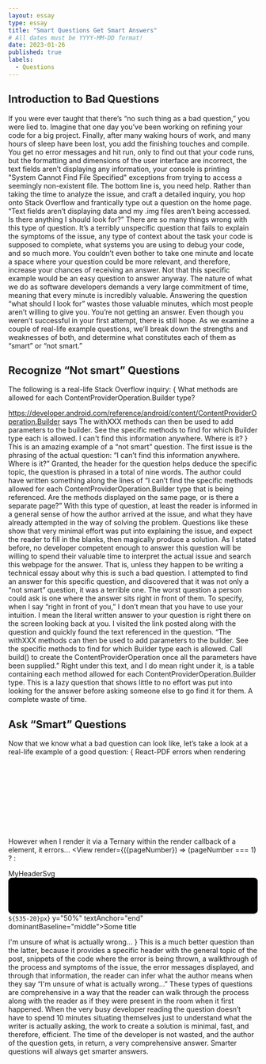 ```yaml
---
layout: essay
type: essay
title: "Smart Questions Get Smart Answers"
# All dates must be YYYY-MM-DD format!
date: 2023-01-26
published: true
labels:
  - Questions
---
```


## Introduction to Bad Questions

If you were ever taught that there’s “no such thing as a bad question,” you were lied to. Imagine that one day you’ve been working on refining your code for a big project. Finally, after many waking hours of work, and many hours of sleep have been lost, you add the finishing touches and compile. You get no error messages and hit run, only to find out that your code runs, but the formatting and dimensions of the user interface are incorrect, the text fields aren’t displaying any information, your console is printing "System Cannot Find File Specified" exceptions from trying to access a seemingly non-existent file. The bottom line is, you need help. Rather than taking the time to analyze the issue, and craft a detailed inquiry, you hop onto Stack Overflow and frantically type out a question on the home page. “Text fields aren’t displaying data and my .img files aren’t being accessed. Is there anything I should look for?” There are so many things wrong with this type of question. It’s a terribly unspecific question that fails to explain the symptoms of the issue, any type of context about the task your code is supposed to complete, what systems you are using to debug your code, and so much more. You couldn’t even bother to take one minute and locate a space where your question could be more relevant, and therefore, increase your chances of receiving an answer. Not that this specific example would be an easy question to answer anyway. The nature of what we do as software developers demands a very large commitment of time, meaning that every minute is incredibly valuable. Answering the question “what should I look for” wastes those valuable minutes, which most people aren’t willing to give you. You’re not getting an answer. Even though you weren’t successful in your first attempt, there is still hope. As we examine a couple of real-life example questions, we’ll break down the strengths and weaknesses of both, and determine what constitutes each of them as “smart” or “not smart.”

## Recognize “Not smart” Questions

The following is a real-life Stack Overflow inquiry:
{
What methods are allowed for each ContentProviderOperation.Builder type?

https://developer.android.com/reference/android/content/ContentProviderOperation.Builder says
The withXXX methods can then be used to add parameters to the builder. See the specific methods to find for which Builder type each is allowed.
I can't find this information anywhere. Where is it?
}
This is an amazing example of a “not smart” question. The first issue is the phrasing of the actual question: “I can’t find this information anywhere. Where is it?” Granted, the header for the question helps deduce the specific topic, the question is phrased in a total of nine words. The author could have written something along the lines of  “I can’t find the specific methods allowed for each ContentProviderOperation.Builder type that is being referenced. Are the methods displayed on the same page, or is there a separate page?” With this type of question, at least the reader is informed in a general sense of how the author arrived at the issue, and what they have already attempted in the way of solving the problem. Questions like these show that very minimal effort was put into explaining the issue, and expect the reader to fill in the blanks, then magically produce a solution. As I stated before, no developer competent enough to answer this question will be willing to spend their valuable time to interpret the actual issue and search this webpage for the answer. That is, unless they happen to be writing a technical essay about why this is such a bad question. I attempted to find an answer for this specific question, and discovered that it was not only a “not smart” question, it was a terrible one. The worst question a person could ask is one where the answer sits right in front of them. To specify, when I say “right in front of you,” I don’t mean that you have to use your intuition. I mean the literal written answer to your question is right there on the screen looking back at you. I visited the link posted along with the question and quickly found the text referenced in the question. “The withXXX methods can then be used to add parameters to the builder. See the specific methods to find for which Builder type each is allowed. Call build() to create the ContentProviderOperation once all the parameters have been supplied.” Right under this text, and I do mean right under it, is a table containing each method allowed for each ContentProviderOperation.Builder type. This is a lazy question that shows little to no effort was put into looking for the answer before asking someone else to go find it for them. A complete waste of time.

## Ask “Smart” Questions
Now that we know what a bad question can look like, let’s take a look at a real-life example of a good question:
{
React-PDF errors when rendering <Svg> via Ternary conditional
I have an svg header that works perfectly when rendered directly in the tree
<Document> <Page size="A4"> <MyHeaderSvg /> </Page> </Document>


However when I render it via a Ternary within the render callback of a element, it errors...
<Document> <Page size="A4"> <View render={({pageNumber}) => (pageNumber === 1) ? <MyHeaderSvg /> : <NonSvgHeader /> </Page> </Document>


MyHeaderSvg
<Svg width="555" height="80" viewBox="0 0 555 80"> 
<Rect width="100%" height="80" rx="8" ry="8" fill="url(#header-rectangle)"/> <Defs> <RadialGradient id="header-rectangle" cx="0" cy="0" fr="1"> <Stop stopColor="blue"/> <Stop offset="1" stopColor="lightblue"/> </RadialGradient> </Defs> <Text style={styles.title} x={`${535-20}px`} y="50%" textAnchor="end" dominantBaseline="middle">Some title</Text> <G transform="translate(20,21) scale(0.749 0.749)"> <Path d="M0 47.6941V37.8042C0 35.4188 1.53483 32.1486 6.07125 32.1486C9.60438 32.1486 11.6936 35.4536 11.6936 38.6453C11.6936 41.7456 9.59732 44.8226 6.29155 44.8226C5.26468 44.8226 4.14881 44.4355 3.28243 43.6822V47.6941C3.28243 48.7881 2.59891 49.5178 1.64134 49.5178C0.683769 49.5178 0 48.7881 0 47.6941ZM5.85848 41.8135C7.56766 41.8135 8.4107 40.0355 8.4107 38.5075C8.4107 36.958 7.56766 35.1579 5.85848 35.1579C4.1031 35.1579 3.28243 36.7993 3.28243 38.3951C3.28243 39.9903 4.05763 41.8135 5.85848 41.8135Z" fill="white"/> </G> </Svg>


I'm unsure of what is actually wrong...
}
This is a much better question than the latter, because it provides a specific header with the general topic of the post, snippets of the code where the error is being thrown, a walkthrough of the process and symptoms of the issue, the error messages displayed, and through that information, the reader can infer what the author means when they say “I'm unsure of what is actually wrong...” These types of questions are comprehensive in a way that the reader can walk through the process along with the reader as if they were present in the room when it first happened. When the very busy developer reading the question doesn’t have to spend 10 minutes situating themselves just to understand what the writer is actually asking, the work to create a solution is minimal, fast, and therefore, efficient. The time of the developer is not wasted, and the author of the question gets, in return, a very comprehensive answer. Smarter questions will always get smarter answers.
